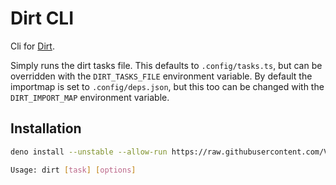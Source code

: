 # Dirt CLI

Cli for [Dirt](https://github.com/Vehmloewff/dirt).

Simply runs the dirt tasks file. This defaults to `.config/tasks.ts`, but can be overridden with the `DIRT_TASKS_FILE` environment variable. By default the importmap is set to `.config/deps.json`, but this too can be changed with the `DIRT_IMPORT_MAP` environment variable.

## Installation

```sh
deno install --unstable --allow-run https://raw.githubusercontent.com/Vehmloewff/dirt-cli/master/dirt.ts
```

```sh
Usage: dirt [task] [options]
```
